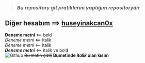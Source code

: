 > ### ***Bu repository git pratiklerini yaptığım repositorydir*** ###
## Diğer hesabım ==> [huseyinakcan0x](https://github.com/huseyinakcan0x) ##
**Deneme metni** <== bold<br/>
*Deneme metni* <== italik<br/>
_Deneme metni_ <== italik<br/>
***Deneme metni*** <== italik ve bold<br/>
![Github](https://cdn.pixabay.com/photo/2013/07/12/19/25/github-154769_1280.png)
~~Bu metin çizili~~
**Bumetinde _italik_ olan kısım**

